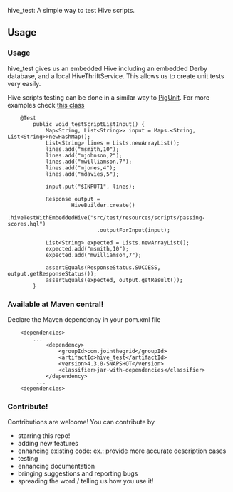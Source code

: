 hive_test: A simple way to test Hive scripts.

## Usage

### Usage

hive_test gives us an embedded Hive including an embedded Derby database,
and a local HiveThriftService. This allows us to create unit tests very easily.

Hive scripts testing can be done in a similar way to [PigUnit](http://pig.apache.org/docs/r0.8.1/pigunit.html).
For more examples check [this class](https://github.com/jmrozanec/hive_test/blob/master/src/test/java/com/jointhegrid/hive_test/HiveTestTest.java)

        @Test
            public void testScriptListInput() {
                Map<String, List<String>> input = Maps.<String, List<String>>newHashMap();
                List<String> lines = Lists.newArrayList();
                lines.add("msmith,10");
                lines.add("mjohnson,2");
                lines.add("mwilliamson,7");
                lines.add("mjones,4");
                lines.add("mdavies,5");

                input.put("$INPUT1", lines);

                Response output =
                        HiveBuilder.create()
                                .hiveTestWithEmbeddedHive("src/test/resources/scripts/passing-scores.hql")
                                .outputForInput(input);

                List<String> expected = Lists.newArrayList();
                expected.add("msmith,10");
                expected.add("mwilliamson,7");

                assertEquals(ResponseStatus.SUCCESS, output.getResponseStatus());
                assertEquals(expected, output.getResult());
            }


### Available at Maven central!

Declare the Maven dependency in your pom.xml file

        <dependencies>
            ...
                <dependency>
                    <groupId>com.jointhegrid</groupId>
                    <artifactId>hive_test</artifactId>
                    <version>4.3.0-SNAPSHOT</version>
                    <classifier>jar-with-dependencies</classifier>
                </dependency>
             ...
        <dependencies>


### Contribute!

Contributions are welcome! You can contribute by
 * starring this repo!
 * adding new features
 * enhancing existing code: ex.: provide more accurate description cases
 * testing
 * enhancing documentation
 * bringing suggestions and reporting bugs
 * spreading the word / telling us how you use it!